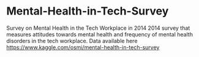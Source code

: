 # Mental-Health-in-Tech-Survey
Survey on Mental Health in the Tech Workplace in 2014
2014 survey that measures attitudes towards mental health and frequency of mental health disorders in the tech workplace.
Data available here https://www.kaggle.com/osmi/mental-health-in-tech-survey
